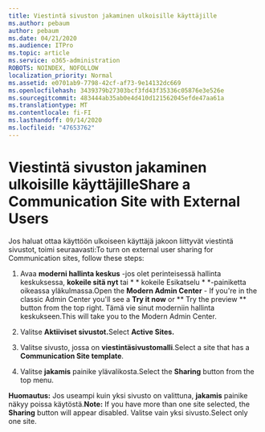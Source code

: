 ```yaml
---
title: Viestintä sivuston jakaminen ulkoisille käyttäjille
ms.author: pebaum
author: pebaum
ms.date: 04/21/2020
ms.audience: ITPro
ms.topic: article
ms.service: o365-administration
ROBOTS: NOINDEX, NOFOLLOW
localization_priority: Normal
ms.assetid: e0701ab9-7798-42cf-af73-9e14132dc669
ms.openlocfilehash: 3439379b27303bcf3fd43f35336c05876e3e526e
ms.sourcegitcommit: 483444ab35ab0e4d410d121562045efde47aa61a
ms.translationtype: MT
ms.contentlocale: fi-FI
ms.lasthandoff: 09/14/2020
ms.locfileid: "47653762"
---
```

# <a name="share-a-communication-site-with-external-users"></a><span data-ttu-id="a6add-102">Viestintä sivuston jakaminen ulkoisille käyttäjille</span><span class="sxs-lookup"><span data-stu-id="a6add-102">Share a Communication Site with External Users</span></span>

<span data-ttu-id="a6add-103">Jos haluat ottaa käyttöön ulkoiseen käyttäjä jakoon liittyvät viestintä sivustot, toimi seuraavasti:</span><span class="sxs-lookup"><span data-stu-id="a6add-103">To turn on external user sharing for Communication sites, follow these steps:</span></span> 
  
1. <span data-ttu-id="a6add-104">Avaa **moderni hallinta keskus** -jos olet perinteisessä hallinta keskuksessa, **kokeile sitä nyt** tai \* \* kokeile Esikatselu \* \*-painiketta oikeassa yläkulmassa.</span><span class="sxs-lookup"><span data-stu-id="a6add-104">Open the **Modern Admin Center** - If you're in the classic Admin Center you'll see a **Try it now** or \*\* Try the preview \*\* button from the top right.</span></span> <span data-ttu-id="a6add-105">Tämä vie sinut moderniin hallinta keskukseen.</span><span class="sxs-lookup"><span data-stu-id="a6add-105">This will take you to the Modern Admin Center.</span></span> 
  
2. <span data-ttu-id="a6add-106">Valitse **Aktiiviset sivustot.**</span><span class="sxs-lookup"><span data-stu-id="a6add-106">Select **Active Sites.**</span></span>
  
3. <span data-ttu-id="a6add-107">Valitse sivusto, jossa on **viestintäsivustomalli**.</span><span class="sxs-lookup"><span data-stu-id="a6add-107">Select a site that has a **Communication Site template**.</span></span> 
  
4. <span data-ttu-id="a6add-108">Valitse **jakamis** painike ylävalikosta.</span><span class="sxs-lookup"><span data-stu-id="a6add-108">Select the **Sharing** button from the top menu.</span></span> 
  
 <span data-ttu-id="a6add-109">**Huomautus:** Jos useampi kuin yksi sivusto on valittuna, **jakamis** painike näkyy poissa käytöstä.</span><span class="sxs-lookup"><span data-stu-id="a6add-109">**Note:** If you have more than one site selected, the **Sharing** button will appear disabled.</span></span> <span data-ttu-id="a6add-110">Valitse vain yksi sivusto.</span><span class="sxs-lookup"><span data-stu-id="a6add-110">Select only one site.</span></span> 
  

